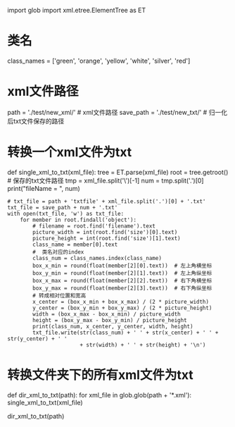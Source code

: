 import glob
import xml.etree.ElementTree as ET

#  类名
class_names = ['green', 'orange', 'yellow', 'white', 'silver', 'red']
#  xml文件路径
path = './test/new_xml/'  # xml文件路径
save_path = './test/new_txt/'  # 归一化后txt文件保存的路径


#  转换一个xml文件为txt
def single_xml_to_txt(xml_file):
    tree = ET.parse(xml_file)
    root = tree.getroot()
    # 保存的txt文件路径
    tmp = xml_file.split('\\')[-1]
    num = tmp.split('.')[0]
    print("fileName = ", num)

    # txt_file = path + 'txtfile' + xml_file.split('.')[0] + '.txt'
    txt_file = save_path + num + '.txt'
    with open(txt_file, 'w') as txt_file:
        for member in root.findall('object'):
            # filename = root.find('filename').text
            picture_width = int(root.find('size')[0].text)
            picture_height = int(root.find('size')[1].text)
            class_name = member[0].text
            #  类名对应的index
            class_num = class_names.index(class_name)
            box_x_min = round(float(member[2][0].text))  # 左上角横坐标
            box_y_min = round(float(member[2][1].text))  # 左上角纵坐标
            box_x_max = round(float(member[2][2].text))  # 右下角横坐标
            box_y_max = round(float(member[2][3].text))  # 右下角纵坐标
            # 转成相对位置和宽高
            x_center = (box_x_min + box_x_max) / (2 * picture_width)
            y_center = (box_y_min + box_y_max) / (2 * picture_height)
            width = (box_x_max - box_x_min) / picture_width
            height = (box_y_max - box_y_min) / picture_height
            print(class_num, x_center, y_center, width, height)
            txt_file.write(str(class_num) + ' ' + str(x_center) + ' ' + str(y_center) + ' '
                           + str(width) + ' ' + str(height) + '\n')


#  转换文件夹下的所有xml文件为txt
def dir_xml_to_txt(path):
    for xml_file in glob.glob(path + '*.xml'):
        single_xml_to_txt(xml_file)
        

dir_xml_to_txt(path)
